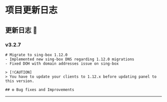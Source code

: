# 项目更新日志

<!-- UPDATE_LOG -->
<!-- 最新更新将显示在此处 -->

<!-- BEGIN_AUTO_UPDATE -->
## 更新日志 📝
### v3.2.7
    # Migrate to sing-box 1.12.0
    - Implemented new sing-box DNS regarding 1.12.0 migrations
    - Fixed DOH with domain addresses issue on sing-box
    
    > [!CAUTION]
    > You have to update your clients to 1.12.x before updating panel to this version.
    
    ## ⚙️ Bug fixes and Improvements
---
<!-- END_AUTO_UPDATE -->
